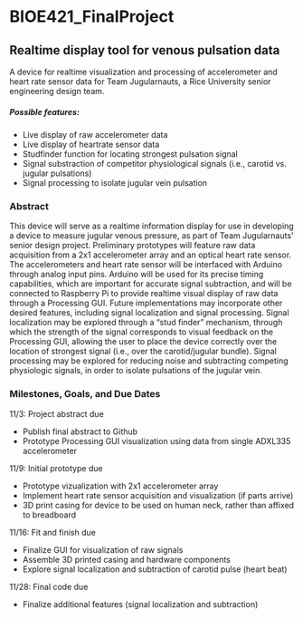 # BIOE421_FinalProject
## Realtime display tool for venous pulsation data
A device for realtime visualization and processing of accelerometer and heart rate sensor data for Team Jugularnauts, 
a Rice University senior engineering design team.

##### Possible features:
- Live display of raw accelerometer data
- Live display of heartrate sensor data
- Studfinder function for locating strongest pulsation signal
- Signal substraction of competitor physiological signals (i.e., carotid vs. jugular pulsations)
- Signal processing to isolate jugular vein pulsation

### Abstract
This device will serve as a realtime information display for use in developing a device to measure jugular venous pressure,
as part of Team Jugularnauts' senior design project. Preliminary prototypes will feature raw data acquisition from a 2x1 accelerometer
array and an optical heart rate sensor. The accelerometers and heart rate sensor will be interfaced with Arduino through analog input pins.
Arduino will be used for its precise timing capabilities, which are important for accurate signal subtraction, and will be connected to 
Raspberry Pi to provide realtime visual display of raw data through a Processing GUI. Future implementations may incorporate other desired 
features, including signal localization and signal processing. Signal localization may be explored through a “stud finder” mechanism, through 
which the strength of the signal corresponds to visual feedback on the Processing GUI, allowing the user to place the device correctly over the 
location of strongest signal (i.e., over the carotid/jugular bundle). Signal processing may be explored for reducing noise and subtracting 
competing physiologic signals, in order to isolate pulsations of the jugular vein.

### Milestones, Goals, and Due Dates
11/3: Project abstract due
- Publish final abstract to Github
- Prototype Processing GUI visualization using data from single ADXL335 accelerometer

11/9: Initial prototype due
- Prototype vizualization with 2x1 accelerometer array
- Implement heart rate sensor acquisition and visualization (if parts arrive)
- 3D print casing for device to be used on human neck, rather than affixed to breadboard

11/16: Fit and finish due
- Finalize GUI for visualization of raw signals
- Assemble 3D printed casing and hardware components
- Explore signal localization and subtraction of carotid pulse (heart beat)

11/28: Final code due
- Finalize additional features (signal localization and subtraction) 

